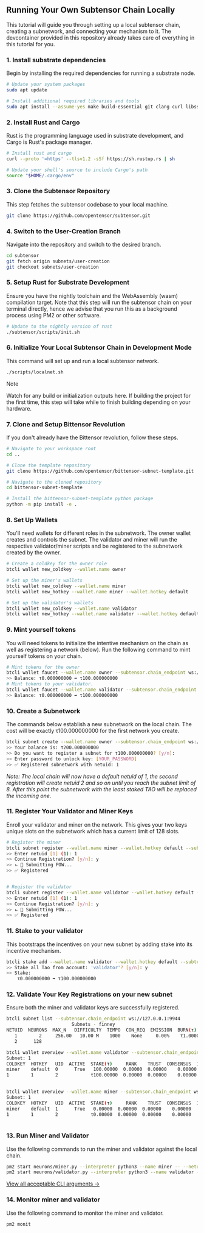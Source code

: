 ## Running Your Own Subtensor Chain Locally

This tutorial will guide you through setting up a local subtensor chain, creating a subnetwork, and connecting your mechanism to it. The devcontainer provided in this repository already takes care of everything in this tutorial for you.

### 1. Install substrate dependencies

Begin by installing the required dependencies for running a substrate node.

```bash
# Update your system packages
sudo apt update

# Install additional required libraries and tools
sudo apt install --assume-yes make build-essential git clang curl libssl-dev llvm libudev-dev protobuf-compiler
```

### 2. Install Rust and Cargo

Rust is the programming language used in substrate development, and Cargo is Rust's package manager.

```bash
# Install rust and cargo
curl --proto '=https' --tlsv1.2 -sSf https://sh.rustup.rs | sh

# Update your shell's source to include Cargo's path
source "$HOME/.cargo/env"
```

### 3. Clone the Subtensor Repository

This step fetches the subtensor codebase to your local machine.

```bash
git clone https://github.com/opentensor/subtensor.git
```

### 4. Switch to the User-Creation Branch

Navigate into the repository and switch to the desired branch.

```bash
cd subtensor
git fetch origin subnets/user-creation
git checkout subnets/user-creation
```

### 5. Setup Rust for Substrate Development

Ensure you have the nightly toolchain and the WebAssembly (wasm) compilation target. Note that this step will run the subtensor chain on your terminal directly, hence we advise that you run this as a background process using PM2 or other software.

```bash
# Update to the nightly version of rust
./subtensor/scripts/init.sh
```

### 6. Initialize Your Local Subtensor Chain in Development Mode

This command will set up and run a local subtensor network.

```bash
./scripts/localnet.sh
```

> [!NOTE]
> Watch for any build or initialization outputs here. If building the project for the first time, this step will take while to finish building depending on your hardware.

### 7. Clone and Setup Bittensor Revolution

If you don't already have the Bittensor revolution, follow these steps.

```bash
# Navigate to your workspace root
cd ..

# Clone the template repository
git clone https://github.com/opentensor/bittensor-subnet-template.git

# Navigate to the cloned repository
cd bittensor-subnet-template

# Install the bittensor-subnet-template python package
python -m pip install -e .
```

### 8. Set Up Wallets

You'll need wallets for different roles in the subnetwork. The owner wallet creates and controls the subnet. The validator and miner will run the respective validator/miner scripts and be registered to the subnetwork created by the owner.

```bash
# Create a coldkey for the owner role
btcli wallet new_coldkey --wallet.name owner

# Set up the miner's wallets
btcli wallet new_coldkey --wallet.name miner
btcli wallet new_hotkey --wallet.name miner --wallet.hotkey default

# Set up the validator's wallets
btcli wallet new_coldkey --wallet.name validator
btcli wallet new_hotkey --wallet.name validator --wallet.hotkey default
```

### 9. Mint yourself tokens

You will need tokens to initialize the intentive mechanism on the chain as well as registering a network (below).
Run the following command to mint yourself tokens on your chain.

```bash
# Mint tokens for the owner
btcli wallet faucet --wallet.name owner --subtensor.chain_endpoint ws://127.0.0.1:9944
>> Balance: τ0.000000000 ➡ τ100.000000000
# Mint tokens to your validator.
btcli wallet faucet --wallet.name validator --subtensor.chain_endpoint ws://127.0.0.1:9944
>> Balance: τ0.000000000 ➡ τ100.000000000
```

### 10. Create a Subnetwork

The commands below establish a new subnetwork on the local chain. The cost will be exactly τ100.000000000 for the first network you create.

```bash
btcli subnet create --wallet.name owner --subtensor.chain_endpoint ws://127.0.0.1:9944
>> Your balance is: τ200.000000000
>> Do you want to register a subnet for τ100.000000000? [y/n]:
>> Enter password to unlock key: [YOUR_PASSWORD]
>> ✅ Registered subnetwork with netuid: 1
```

_Note: The local chain will now have a default netuid of 1, the second registration will create netuid 2 and so on until you reach the subnet limit of 8. After this point the subnetwork with the least staked TAO will be replaced the incoming one._

### 11. Register Your Validator and Miner Keys

Enroll your validator and miner on the network. This gives your two keys unique slots on the subnetwork which has a current limit of 128 slots.

```bash
# Register the miner
btcli subnet register --wallet.name miner --wallet.hotkey default --subtensor.chain_endpoint ws://127.0.0.1:9944
>> Enter netuid [1] (1): 1
>> Continue Registration? [y/n]: y
>> ⠦ 📡 Submitting POW...
>> ✅ Registered


# Register the validator
btcli subnet register --wallet.name validator --wallet.hotkey default --subtensor.chain_endpoint ws://127.0.0.1:9944
>> Enter netuid [1] (1): 1
>> Continue Registration? [y/n]: y
>> ⠦ 📡 Submitting POW...
>> ✅ Registered
```

### 11. Stake to your validator

This bootstraps the incentives on your new subnet by adding stake into its incentive mechanism.

```bash
btcli stake add --wallet.name validator --wallet.hotkey default --subtensor.chain_endpoint ws://127.0.0.1:9944
>> Stake all Tao from account: 'validator'? [y/n]: y
>> Stake:
    τ0.000000000 ➡ τ100.000000000
```

### 12. Validate Your Key Registrations on your new subnet

Ensure both the miner and validator keys are successfully registered.

```bash
btcli subnet list --subtensor.chain_endpoint ws://127.0.0.1:9944
                        Subnets - finney
NETUID  NEURONS  MAX_N   DIFFICULTY  TEMPO  CON_REQ  EMISSION  BURN(τ)
   1        2     256.00   10.00 M    1000    None     0.00%    τ1.00000
   2      128

btcli wallet overview --wallet.name validator --subtensor.chain_endpoint ws://127.0.0.1:9944
Subnet: 1
COLDKEY  HOTKEY   UID  ACTIVE  STAKE(τ)     RANK    TRUST  CONSENSUS  INCENTIVE  DIVIDENDS  EMISSION(ρ)   VTRUST  VPERMIT  UPDATED  AXON  HOTKEY_SS58
miner    default  0      True   100.00000  0.00000  0.00000    0.00000    0.00000    0.00000            0  0.00000                14  none  5GTFrsEQfvTsh3WjiEVFeKzFTc2xcf…
1        1        2            τ100.00000  0.00000  0.00000    0.00000    0.00000    0.00000           ρ0  0.00000
                                                                          Wallet balance: τ0.0

btcli wallet overview --wallet.name miner --subtensor.chain_endpoint ws://127.0.0.1:9944
Subnet: 1
COLDKEY  HOTKEY   UID  ACTIVE  STAKE(τ)     RANK    TRUST  CONSENSUS  INCENTIVE  DIVIDENDS  EMISSION(ρ)   VTRUST  VPERMIT  UPDATED  AXON  HOTKEY_SS58
miner    default  1      True   0.00000  0.00000  0.00000    0.00000    0.00000    0.00000            0  0.00000                14  none  5GTFrsEQfvTsh3WjiEVFeKzFTc2xcf…
1        1        2            τ0.00000  0.00000  0.00000    0.00000    0.00000    0.00000           ρ0  0.00000
                                                                          Wallet balance: τ0.0

```

### 13. Run Miner and Validator

Use the following commands to run the miner and validator against the local chain.

```bash
pm2 start neurons/miner.py --interpreter python3 --name miner -- --netuid 1 --subtensor.chain_endpoint ws://127.0.0.1:9944 --wallet.name miner --wallet.hotkey default
pm2 start neurons/validator.py --interpreter python3 --name validator -- --netuid 1 --subtensor.chain_endpoint ws://127.0.0.1:9944 --wallet.name validator --wallet.hotkey default
```

[View all acceptable CLI arguments →]

### 14. Monitor miner and validator

Use the following command to monitor the miner and validator.

```bash
pm2 monit
```

[View all acceptable CLI arguments →]: ./command_line_arguments.md
